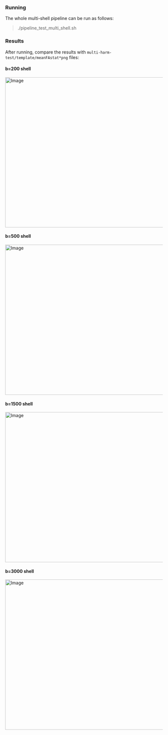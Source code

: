 ### Running

The whole multi-shell pipeline can be run as follows:

> ./pipeline_test_multi_shell.sh


### Results

After running, compare the results with `multi-harm-test/template/meanFAstat*png` files:

#### b=200 shell
<img width="640" height="480" alt="Image" src="https://github.com/user-attachments/assets/8b83b85a-8e64-406d-b9f9-e31c5062a99a" />

#### b=500 shell
<img width="640" height="480" alt="Image" src="https://github.com/user-attachments/assets/5abe16d3-6f28-4444-b73a-357adc449ba1" />

#### b=1500 shell
<img width="640" height="480" alt="Image" src="https://github.com/user-attachments/assets/fd8aea31-ff05-4db1-9fc7-7a7a98b00599" />

#### b=3000 shell
<img width="640" height="480" alt="Image" src="https://github.com/user-attachments/assets/91edf0b2-f670-4cb9-803c-5467bccee370" />

